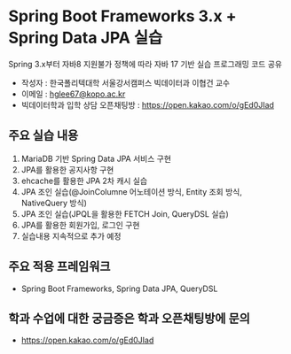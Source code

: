 # Spring Boot Frameworks 3.x + Spring Data JPA 실습

Spring 3.x부터 자바8 지원불가 정책에 따라 자바 17 기반 실습 프로그래밍 코드 공유

* 작성자 : 한국폴리텍대학 서울강서캠퍼스 빅데이터과 이협건 교수
* 이메일 : hglee67@kopo.ac.kr
* 빅데이터학과 입학 상담 오픈채팅방 : https://open.kakao.com/o/gEd0JIad

## 주요 실습 내용
1. MariaDB 기반 Spring Data JPA 서비스 구현
2. JPA를 활용한 공지사항 구현
3. ehcache를 활용한 JPA 2차 캐시 실습
4. JPA 조인 실습(@JoinColumne 어노테이션 방식, Entity 조회 방식, NativeQuery 방식)
5. JPA 조인 실습(JPQL을 활용한 FETCH Join, QueryDSL 실습)
6. JPA를 활용한 회원가입, 로그인 구현
7. 실습내용 지속적으로 추가 예정

## 주요 적용 프레임워크
* Spring Boot Frameworks, Spring Data JPA, QueryDSL

## 학과 수업에 대한 궁금증은 학과 오픈채팅방에 문의
* https://open.kakao.com/o/gEd0JIad
